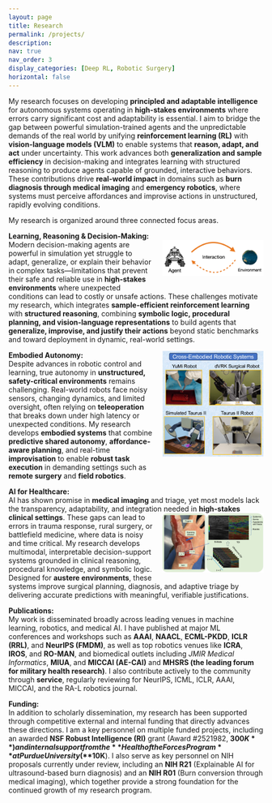 ```yaml
---
layout: page
title: Research
permalink: /projects/
description: 
nav: true
nav_order: 3
display_categories: [Deep RL, Robotic Surgery]
horizontal: false
---
```

My research focuses on developing **principled and adaptable intelligence** for autonomous systems operating in **high-stakes environments** where errors carry significant cost and adaptability is essential. I aim to bridge the gap between powerful simulation-trained agents and the unpredictable demands of the real world by unifying **reinforcement learning (RL)** with **vision-language models (VLM)** to enable systems that **reason, adapt, and act** under uncertainty. This work advances both **generalization and sample efficiency** in decision-making and integrates learning with structured reasoning to produce agents capable of grounded, interactive behaviors. These contributions drive **real-world impact** in domains such as **burn diagnosis through medical imaging** and **emergency robotics**, where systems must perceive affordances and improvise actions in unstructured, rapidly evolving conditions.

My research is organized around three connected focus areas.

**Learning, Reasoning & Decision-Making:**  
<img src="/assets/img/research/rl_framework.png" alt="Reinforcement learning
framework." width="200" align="right" style="margin-left:15px; margin-bottom:15px;">
Modern decision-making agents are powerful in simulation yet struggle to adapt, generalize, or explain their behavior in complex tasks—limitations that prevent their safe and reliable use in **high-stakes environments** where unexpected conditions can lead to costly or unsafe actions. These challenges motivate my research, which integrates **sample-efficient reinforcement learning** with **structured reasoning**, combining **symbolic logic, procedural planning, and vision-language representations** to build agents that **generalize, improvise, and justify their actions** beyond static benchmarks and toward deployment in dynamic, real-world settings.

<img src="/assets/img/research/cross_embodied_robots.png" alt="Cross-Embodied Robotic Systems for transfer learning (DESK Dataset)" width="200" align="right" style="margin-left:15px; margin-bottom:15px;">

**Embodied Autonomy:**  
Despite advances in robotic control and learning, true autonomy in **unstructured, safety-critical environments** remains challenging. Real-world robots face noisy sensors, changing dynamics, and limited oversight, often relying on **teleoperation** that breaks down under high latency or unexpected conditions. My research develops **embodied systems** that combine **predictive shared autonomy**, **affordance-aware planning**, and real-time **improvisation** to enable **robust task execution** in demanding settings such as **remote surgery** and **field robotics**.

**AI for Healthcare:**  
AI has shown promise in **medical imaging** and triage, yet most models lack the transparency, adaptability, and integration needed in **high-stakes clinical settings**.<img src="/assets/img/research/burn_data_sample.png" alt="AMBUSH burn data sample" width="200" align="right" style="margin-left:15px; margin-bottom:15px;">  These gaps can lead to errors in trauma response, rural surgery, or battlefield medicine, where data is noisy and time critical. 
My research develops multimodal, interpretable decision-support systems grounded in clinical reasoning, procedural knowledge, and symbolic logic. Designed for **austere environments**, these systems improve surgical planning, diagnosis, and adaptive triage by delivering accurate predictions with meaningful, verifiable justifications.

**Publications:**  
My work is disseminated broadly across leading venues in machine learning, robotics, and medical AI. I have published at major ML conferences and workshops such as **AAAI**, **NAACL**, **ECML-PKDD**, **ICLR (RRL)**, and **NeurIPS (FMDM)**, as well as top robotics venues like **ICRA**, **IROS**, and **RO-MAN**, and biomedical outlets including *JMIR Medical Informatics*, **MIUA**, and **MICCAI (AE-CAI)** and **MHSRS (the leading forum for military health research)**. I also contribute actively to the community through **service**, regularly reviewing for NeurIPS, ICML, ICLR, AAAI, MICCAI, and the RA-L robotics journal.

**Funding:**  
In addition to scholarly dissemination, my research has been supported through competitive external and internal funding that directly advances these directions. I am a key personnel on multiple funded projects, including an awarded **NSF Robust Intelligence (RI)** grant (Award #2521982, **$300K**) and internal support from the **Health of the Forces Program** at Purdue University (**$10K**). I also serve as key personnel on NIH proposals currently under review, including an **NIH R21** (Explainable AI for ultrasound-based burn diagnosis) and an **NIH R01** (Burn conversion through medical imaging), which together provide a strong foundation for the continued growth of my research program.
